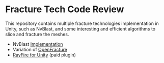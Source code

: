 # Fracture Tech Code Review
This repository contains multiple fracture technologies implementation in Unity, such as NvBlast, and some interesting and efficient algorithms to slice and fracture the meshes.

- NvBlast [Implementation](https://github.com/ElasticSea/unity-fracture)
- Variation of [OpenFracture](https://github.com/dgreenheck/OpenFracture)
- [RayFire for Unity](https://assetstore.unity.com/packages/tools/game-toolkits/rayfire-for-unity-148690) (paid plugin)



